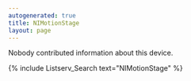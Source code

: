 ```yaml
---
autogenerated: true
title: NIMotionStage
layout: page
---
```


Nobody contributed information about this device.

{% include Listserv_Search text="NIMotionStage" %}

